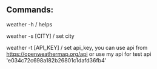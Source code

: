 Commands:
--

weather -h / helps

weather -s [CITY] / set city

weather -t [API_KEY] / set api_key, you can use api from https://openweathermap.org/api or use my api for test api 'e034c72c698a182b26801c1dafd36fb4'
